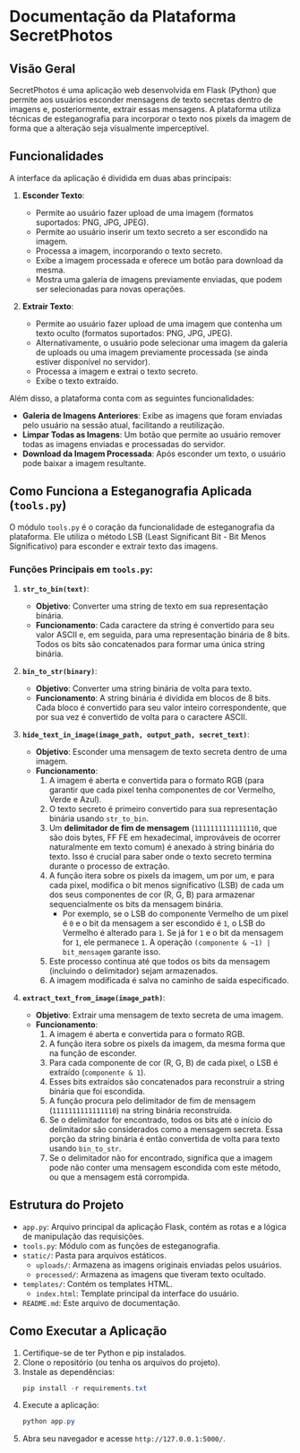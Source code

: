 # Documentação da Plataforma SecretPhotos

## Visão Geral

SecretPhotos é uma aplicação web desenvolvida em Flask (Python) que permite aos usuários esconder mensagens de texto secretas dentro de imagens e, posteriormente, extrair essas mensagens. A plataforma utiliza técnicas de esteganografia para incorporar o texto nos pixels da imagem de forma que a alteração seja visualmente imperceptível.

## Funcionalidades

A interface da aplicação é dividida em duas abas principais:

1.  **Esconder Texto**:
    *   Permite ao usuário fazer upload de uma imagem (formatos suportados: PNG, JPG, JPEG).
    *   Permite ao usuário inserir um texto secreto a ser escondido na imagem.
    *   Processa a imagem, incorporando o texto secreto.
    *   Exibe a imagem processada e oferece um botão para download da mesma.
    *   Mostra uma galeria de imagens previamente enviadas, que podem ser selecionadas para novas operações.

2.  **Extrair Texto**:
    *   Permite ao usuário fazer upload de uma imagem que contenha um texto oculto (formatos suportados: PNG, JPG, JPEG).
    *   Alternativamente, o usuário pode selecionar uma imagem da galeria de uploads ou uma imagem previamente processada (se ainda estiver disponível no servidor).
    *   Processa a imagem e extrai o texto secreto.
    *   Exibe o texto extraído.

Além disso, a plataforma conta com as seguintes funcionalidades:

*   **Galeria de Imagens Anteriores**: Exibe as imagens que foram enviadas pelo usuário na sessão atual, facilitando a reutilização.
*   **Limpar Todas as Imagens**: Um botão que permite ao usuário remover todas as imagens enviadas e processadas do servidor.
*   **Download da Imagem Processada**: Após esconder um texto, o usuário pode baixar a imagem resultante.

## Como Funciona a Esteganografia Aplicada (`tools.py`)

O módulo `tools.py` é o coração da funcionalidade de esteganografia da plataforma. Ele utiliza o método LSB (Least Significant Bit - Bit Menos Significativo) para esconder e extrair texto das imagens.

### Funções Principais em `tools.py`:

1.  **`str_to_bin(text)`**:
    *   **Objetivo**: Converter uma string de texto em sua representação binária.
    *   **Funcionamento**: Cada caractere da string é convertido para seu valor ASCII e, em seguida, para uma representação binária de 8 bits. Todos os bits são concatenados para formar uma única string binária.

2.  **`bin_to_str(binary)`**:
    *   **Objetivo**: Converter uma string binária de volta para texto.
    *   **Funcionamento**: A string binária é dividida em blocos de 8 bits. Cada bloco é convertido para seu valor inteiro correspondente, que por sua vez é convertido de volta para o caractere ASCII.

3.  **`hide_text_in_image(image_path, output_path, secret_text)`**:
    *   **Objetivo**: Esconder uma mensagem de texto secreta dentro de uma imagem.
    *   **Funcionamento**:
        1.  A imagem é aberta e convertida para o formato RGB (para garantir que cada pixel tenha componentes de cor Vermelho, Verde e Azul).
        2.  O texto secreto é primeiro convertido para sua representação binária usando `str_to_bin`.
        3.  Um **delimitador de fim de mensagem** (`1111111111111110`, que são dois bytes, FF FE em hexadecimal, improváveis de ocorrer naturalmente em texto comum) é anexado à string binária do texto. Isso é crucial para saber onde o texto secreto termina durante o processo de extração.
        4.  A função itera sobre os pixels da imagem, um por um, e para cada pixel, modifica o bit menos significativo (LSB) de cada um dos seus componentes de cor (R, G, B) para armazenar sequencialmente os bits da mensagem binária.
            *   Por exemplo, se o LSB do componente Vermelho de um pixel é `0` e o bit da mensagem a ser escondido é `1`, o LSB do Vermelho é alterado para `1`. Se já for `1` e o bit da mensagem for `1`, ele permanece `1`. A operação `(componente & ~1) | bit_mensagem` garante isso.
        5.  Este processo continua até que todos os bits da mensagem (incluindo o delimitador) sejam armazenados.
        6.  A imagem modificada é salva no caminho de saída especificado.

4.  **`extract_text_from_image(image_path)`**:
    *   **Objetivo**: Extrair uma mensagem de texto secreta de uma imagem.
    *   **Funcionamento**:
        1.  A imagem é aberta e convertida para o formato RGB.
        2.  A função itera sobre os pixels da imagem, da mesma forma que na função de esconder.
        3.  Para cada componente de cor (R, G, B) de cada pixel, o LSB é extraído (`componente & 1`).
        4.  Esses bits extraídos são concatenados para reconstruir a string binária que foi escondida.
        5.  A função procura pelo delimitador de fim de mensagem (`1111111111111110`) na string binária reconstruída.
        6.  Se o delimitador for encontrado, todos os bits até o início do delimitador são considerados como a mensagem secreta. Essa porção da string binária é então convertida de volta para texto usando `bin_to_str`.
        7.  Se o delimitador não for encontrado, significa que a imagem pode não conter uma mensagem escondida com este método, ou que a mensagem está corrompida.


## Estrutura do Projeto

*   `app.py`: Arquivo principal da aplicação Flask, contém as rotas e a lógica de manipulação das requisições.
*   `tools.py`: Módulo com as funções de esteganografia.
*   `static/`: Pasta para arquivos estáticos.
    *   `uploads/`: Armazena as imagens originais enviadas pelos usuários.
    *   `processed/`: Armazena as imagens que tiveram texto ocultado.
*   `templates/`: Contém os templates HTML.
    *   `index.html`: Template principal da interface do usuário.
*   `README.md`: Este arquivo de documentação.

## Como Executar a Aplicação

1.  Certifique-se de ter Python e pip instalados.
2.  Clone o repositório (ou tenha os arquivos do projeto).
3.  Instale as dependências:
    ```powershell
    pip install -r requirements.txt
    ```
4.  Execute a aplicação:
    ```powershell
    python app.py
    ```
5.  Abra seu navegador e acesse `http://127.0.0.1:5000/`.
